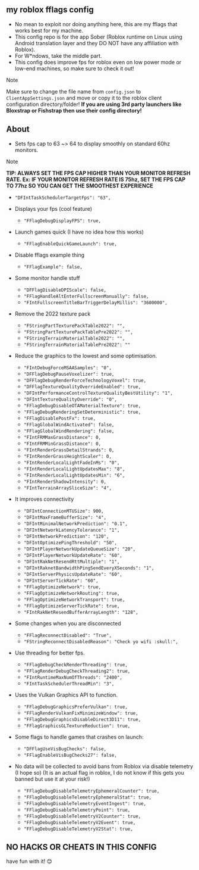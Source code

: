 ## my roblox fflags config
- No mean to exploit nor doing anything here, this are my fflags that works best for my machine.
- This config repo is for the app Sober (Roblox runtime on Linux using Android translation layer and they DO NOT have any affiliation with Roblox).
- For W*ndows, take the middle part.
- This config does improve fps for roblox even on low power mode or low-end machines, so make sure to check it out!

> [!NOTE]
> Make sure to change the file name from `config.json` to `ClientAppSettings.json` and move or copy it to the roblox client configuration directory/folder! __If you are using 3rd party launchers like Bloxstrap or Fishstrap then use their config directory!__

## About
- Sets fps cap to 63 ~> 64 to display smoothly on standard 60hz monitors.
> [!NOTE]
> __TIP: ALWAYS SET THE FPS CAP HIGHER THAN YOUR MONITOR REFRESH RATE. Ex: IF YOUR MONITOR REFRESH RATE IS 75hz, SET THE FPS CAP TO 77hz SO YOU CAN GET THE SMOOTHEST EXPERIENCE__
  - `"DFIntTaskSchedulerTargetFps": "63",`

- Displays your fps (cool feature)
  - `"FFlagDebugDisplayFPS": true,`

- Launch games quick (I have no idea how this works)
  - `"FFlagEnableQuickGameLaunch": true,`

- Disable fflags example thing
  - `"FFlagExample": false,`

- Some monitor handle stuff
  - `"DFFlagDisableDPIScale": false,` 
  - `"FFlagHandleAltEnterFullscreenManually": false,`
  - `"FIntFullscreenTitleBarTriggerDelayMillis": "3600000",`

- Remove the 2022 texture pack
  - `"FStringPartTexturePackTable2022": "",`
  - `"FStringPartTexturePackTablePre2022": "",`
  - `"FStringTerrainMaterialTable2022": "",`
  - `"FStringTerrainMaterialTablePre2022": ""`

- Reduce the graphics to the lowest and some optimisation.
  - `"FIntDebugForceMSAASamples": "0",`
  - `"DFFlagDebugPauseVoxelizer": true,`
  - `"DFFlagDebugRenderForceTechnologyVoxel": true,`
  - `"DFFlagTextureQualityOverrideEnabled": true,`
  - `"DFIntPerformanceControlTextureQualityBestUtility": "1",`
  - `"DFIntTextureQualityOverride": "0",`
  - `"FFlagDebugDisableOTAMaterialTexture": true,`
  - `"FFlagDebugRenderingSetDeterministic": true,`
  - `"FFlagDisablePostFx": true,`
  - `"FFlagGlobalWindActivated": false,`
  - `"FFlagGlobalWindRendering": false,`
  - `"FIntFRMMaxGrassDistance": 0,`
  - `"FIntFRMMinGrassDistance": 0,`
  - `"FIntRenderGrassDetailStrands": 0,`
  - `"FIntRenderGrassHeightScaler": 0,`
  - `"FIntRenderLocalLightFadeInMs": "0",`
  - `"FIntRenderLocalLightUpdatesMax": "8",`
  - `"FIntRenderLocalLightUpdatesMin": "6",`
  - `"FIntRenderShadowIntensity": 0,`
  - `"FIntTerrainArraySliceSize": "4",`

- It improves connectivity
  - `"DFIntConnectionMTUSize": 900,`
  - `"DFIntMaxFrameBufferSize": "4",`
  - `"DFIntMinimalNetworkPrediction": "0.1",`
  - `"DFIntNetworkLatencyTolerance": "1",`
  - `"DFIntNetworkPrediction": "120",`
  - `"DFIntOptimizePingThreshold": "50",`
  - `"DFIntPlayerNetworkUpdateQueueSize": "20",`
  - `"DFIntPlayerNetworkUpdateRate": "60",`
  - `"DFIntRakNetResendRttMultiple": "1",`
  - `"DFIntRaknetBandwidthPingSendEveryXSeconds": "1",`
  - `"DFIntServerPhysicsUpdateRate": "60",`
  - `"DFIntServerTickRate": "60",`
  - `"FFlagOptimizeNetwork": true,`
  - `"FFlagOptimizeNetworkRouting": true,`
  - `"FFlagOptimizeNetworkTransport": true,`
  - `"FFlagOptimizeServerTickRate": true,`
  - `"FIntRakNetResendBufferArrayLength": "128",`

- Some changes when you are disconnected
  - `"FFlagReconnectDisabled": "True",`
  - `"FStringReconnectDisabledReason": "Check yo wifi :skull:",`

- Use threading for better fps.
  - `"FFlagDebugCheckRenderThreading": true,`
  - `"FFlagRenderDebugCheckThreading2": true,`
  - `"FIntRuntimeMaxNumOfThreads": "2400",`
  - `"FIntTaskSchedulerThreadMin": "3",`

- Uses the Vulkan Graphics API to function.
  - `"FFlagDebugGraphicsPreferVulkan": true, `
  - `"FFlagRenderVulkanFixMinimizeWindow": true,`
  - `"FFlagDebugGraphicsDisableDirect3D11": true,`
  - `"FFlagGraphicsGLTextureReduction": true,`

- Some flags to handle games that crashes on launch:
  - `"DFFlagUseVisBugChecks": false,`
  - `"FFlagEnableVisBugChecks27": false,`

- No data will be collected to avoid bans from Roblox via disable telemetry (I hope so) (It is an actual flag in roblox, I do not know if this gets you banned but use it at your risk!)
  - `"FFlagDebugDisableTelemetryEphemeralCounter": true,`
  - `"FFlagDebugDisableTelemetryEphemeralStat": true,`
  - `"FFlagDebugDisableTelemetryEventIngest": true,`
  - `"FFlagDebugDisableTelemetryPoint": true,`
  - `"FFlagDebugDisableTelemetryV2Counter": true,`
  - `"FFlagDebugDisableTelemetryV2Event": true,`
  - `"FFlagDebugDisableTelemetryV2Stat": true,`


## NO HACKS OR CHEATS IN THIS CONFIG
 
have fun with it! 😊
